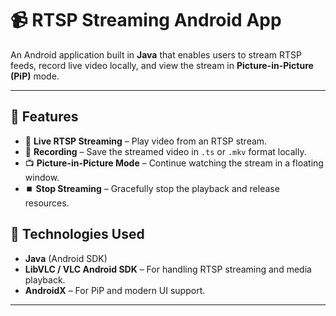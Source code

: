 # 📹 RTSP Streaming Android App

An Android application built in **Java** that enables users to stream RTSP feeds, record live video locally, and view the stream in **Picture-in-Picture (PiP)** mode.

---

## 🚀 Features

- 🎥 **Live RTSP Streaming** – Play video from an RTSP stream.
- 💾 **Recording** – Save the streamed video in `.ts` or `.mkv` format locally.
- 📺 **Picture-in-Picture Mode** – Continue watching the stream in a floating window.
- ⏹️ **Stop Streaming** – Gracefully stop the playback and release resources.

## 🔧 Technologies Used

- **Java** (Android SDK)
- **LibVLC / VLC Android SDK** – For handling RTSP streaming and media playback.
- **AndroidX** – For PiP and modern UI support.

---
